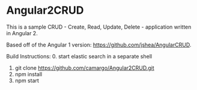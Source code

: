 # Angular2CRUD

This is a sample CRUD - Create, Read, Update, Delete - application written in Angular 2. 

Based off of the Angular 1 version: https://github.com/jshea/AngularCRUD.

Build Instructions:
0. start elastic search in a separate shell
1. git clone https://github.com/camargo/Angular2CRUD.git
2. npm install
3. npm start